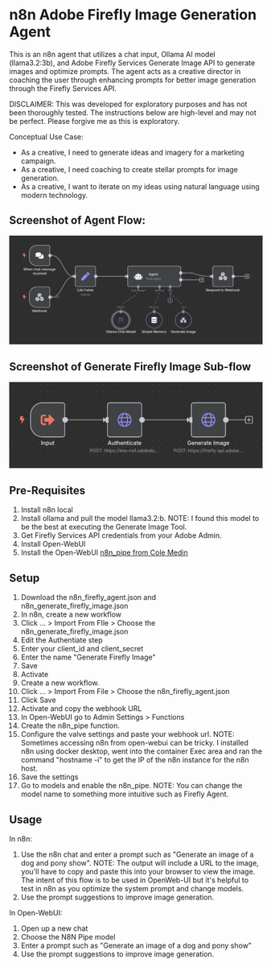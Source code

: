 # n8n Adobe Firefly Image Generation Agent
This is an n8n agent that utilizes a chat input, Ollama AI model (llama3.2:3b), and Adobe Firefly Services Generate Image API to generate images and optimize prompts.  The agent acts as a creative director in coaching the user through enhancing prompts for better image generation through the Firefly Services API.

DISCLAIMER: This was developed for exploratory purposes and has not been thoroughly tested.  The instructions below are high-level and may not be perfect. Please forgive me as this is exploratory.

Conceptual Use Case:
* As a creative, I need to generate ideas and imagery for a marketing campaign.
* As a creative, I need coaching to create stellar prompts for image generation.
* As a creative, I want to iterate on my ideas using natural language using modern technology.

## Screenshot of Agent Flow:
![image](https://github.com/ghhutch/n8n-firefly-agent/blob/main/n8n_firefly_agent.png?raw=true)

## Screenshot of Generate Firefly Image Sub-flow
![image](https://github.com/ghhutch/n8n-firefly-agent/blob/main/n8n_generate_firefly_image.png?raw=true)

## Pre-Requisites
1. Install n8n local
2. Install ollama and pull the model llama3.2:b. NOTE: I found this model to be the best at executing the Generate Image Tool.
3. Get Firefly Services API credentials from your Adobe Admin.
4. Install Open-WebUI
5. Install the Open-WebUI [n8n_pipe from Cole Medin](https://openwebui.com/f/coleam/n8n_pipe)

## Setup
1. Download the n8n_firefly_agent.json and n8n_generate_firefly_image.json
2. In n8n, create a new workflow
3. Click ... > Import From FIle > Choose the n8n_generate_firefly_image.json
4. Edit the Authentiate step
5. Enter your client_id and client_secret
6. Enter the name "Generate Firefly Image"
7. Save
8. Activate
9. Create a new workflow.
10. Click ... > Import From File > Choose the n8n_firefly_agent.json
11. Click Save
12. Activate and copy the webhook URL
13. In Open-WebUI go to Admin Settings > Functions
14. Create the n8n_pipe function.
15. Configure the valve settings and paste your webhook url. NOTE: Sometimes accessing n8n from open-webui can be tricky. I installed n8n using docker desktop, went into the container Exec area and ran the command "hostname -i" to get the IP of the n8n instance for the n8n host.
16. Save the settings
17. Go to models and enable the n8n_pipe.  NOTE: You can change the model name to something more intuitive such as Firefly Agent.

## Usage
In n8n:
1. Use the n8n chat and enter a prompt such as "Generate an image of a dog and pony show". NOTE: The output will include a URL to the image, you'll have to copy and paste this into your browser to view the image.  The intent of this flow is to be used in OpenWeb-UI but it's helpful to test in n8n as you optimize the system prompt and change models.
2. Use the prompt suggestions to improve image generation.

In Open-WebUI:
1. Open up a new chat
2. Choose the N8N Pipe model
3. Enter a prompt such as "Generate an image of a dog and pony show"
4. Use the prompt suggestions to improve image generation.


